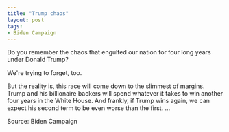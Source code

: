 ```yaml
---
title: "Trump chaos"
layout: post
tags:
- Biden Campaign
---
```


Do you remember the chaos that engulfed our nation for four long years under Donald Trump?

We're trying to forget, too.

But the reality is, this race will come down to the slimmest of margins. Trump and his billionaire backers will spend whatever it takes to win another four years in the White House. And frankly, if Trump wins again, we can expect his second term to be even worse than the first. ...

Source: Biden Campaign
